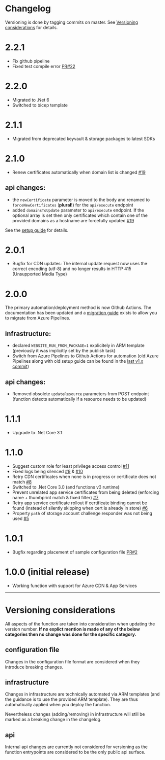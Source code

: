 # Changelog

Versioning is done by tagging commits on master. See [Versioning considerations](#Versioning-considerations) for details.

# 2.2.1

* Fix github pipeline
* Fixed test compile error [PR#22](https://github.com/MarcStan/lets-encrypt-azure/pull/22)

# 2.2.0

* Migrated to .Net 6
* Switched to bicep template

# 2.1.1

* Migrated from deprecated keyvault & storage packages to latest SDKs

# 2.1.0

* Renew certificates automatically when domain list is changed [#19](https://github.com/MarcStan/lets-encrypt-azure/issues/19)

## api changes:

* the `newCertificate` parameter is moved to the body and renamed to `forceNewCertificates` (**plural!**) for the `api/execute` endpoint
* added `domainsToUpdate` parameter to `api/execute` endpoint. If the optional array is set then only certificates which contain one of the provided domains as a hostname are forcefully updated [#19](https://github.com/MarcStan/lets-encrypt-azure/issues/19)

See the [setup guide](https://github.com/MarcStan/lets-encrypt-azure/blob/master/docs/Setup.md#invoking-the-function-manually) for details.

# 2.0.1

* Bugfix for CDN updates: The internal update request now uses the correct encoding (utf-8) and no longer results in HTTP 415 (Unsupported Media Type)

# 2.0.0

The primary automation/deployment method is now Github Actions. The documentation has been updated and a [migration guide](./docs/Migration%20guide.md) exists to allow you to migrate from Azure Pipelines.

## infrastructure:

* declared `WEBSITE_RUN_FROM_PACKAGE=1` explicitely in ARM template (previously it was implicitly set by the publish task)
* Switch from Azure Pipelines to Github Actions for automation (old Azure Pipelines along with old setup guide can be found in the [last v1.x commit](https://github.com/MarcStan/lets-encrypt-azure/blob/89bec173830285c33e26f7d9bed476195b95fa5c/azure-pipelines.yml))

## api changes:

* Removed obsolete `updateResource` parameters from POST endpoint (function detects automatically if a resource needs to be updated)

# 1.1.1

* Upgrade to .Net Core 3.1

# 1.1.0

* Suggest custom role for least privilege access control [#11](https://github.com/MarcStan/lets-encrypt-azure/issues/11)
* Fixed logs being silenced [#9](https://github.com/MarcStan/lets-encrypt-azure/issues/9) & [#10](https://github.com/MarcStan/lets-encrypt-azure/issues/10)
* Retry CDN certificates when none is in progress or certificate does not match [#8](https://github.com/MarcStan/lets-encrypt-azure/issues/8)
* Switched to .Net Core 3.0 (and functions v3 runtime)
* Prevent unrelated app service certificates from being deleted (enforcing name + thumbprint match & fixed filter) [#7](https://github.com/MarcStan/lets-encrypt-azure/issues/7)
* Retry app service certificate rollout if certificate binding cannot be found (instead of silently skipping when cert is already in store) [#6](https://github.com/MarcStan/lets-encrypt-azure/issues/6)
* Property `path` of storage account challenge responder was not being used [#5](https://github.com/MarcStan/lets-encrypt-azure/issues/5)

# 1.0.1

* Bugfix regarding placement of sample configuration file [PR#2](https://github.com/MarcStan/lets-encrypt-azure/pull/2)

# 1.0.0 (initial release)

* Working function with support for Azure CDN & App Services


___

# Versioning considerations

All aspects of the function are taken into consideration when updating the version number. **If no explict mention is made of any of the below categories then no change was done for the specific category.**

## configuration file

Changes in the configuration file format are considered when they introduce breaking changes.

## infrastructure

Changes in infrastructure are technically automated via ARM templates (and the guidance is to use the provided ARM template). They are thus automatically applied when you deploy the function.

Nevertheless changes (adding/removing) in infrastructure will still be marked as a breaking change in the changelog.

## api

Internal api changes are currently not considered for versioning as the function entrypoints are considered to be the only public api surface.